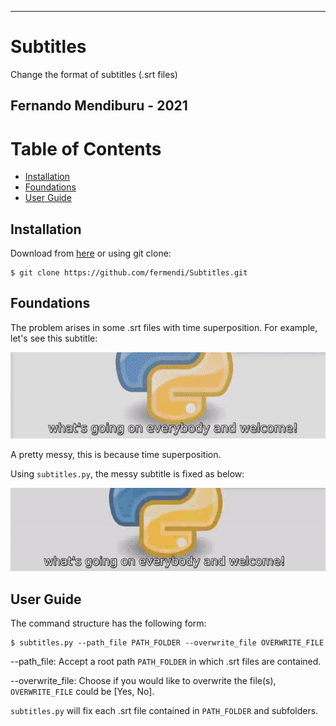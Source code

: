 -------------------------------------------------------------
# Subtitles
Change the format of subtitles (.srt files)

Fernando Mendiburu - 2021
-------------------------------------------------------------

# Table of Contents

- [Installation](#installation)
- [Foundations](#Foundations)
- [User Guide](#User-Guide)


## Installation

Download from [here](https://github.com/fermendi/Subtitles/archive/main.zip) or using git clone:

```
$ git clone https://github.com/fermendi/Subtitles.git
```

## Foundations

The problem arises in some .srt files with time superposition. For example, let's see this subtitle:

<p align="center">
  <img src="./gif/original.gif" alt="Size Limit CLI" width="600">
</p>

A pretty messy, this is because time superposition.

Using `subtitles.py`, the messy subtitle is fixed as below:

<p align="center">
  <img src=".//gif/fixed.gif" alt="Size Limit CLI" width="600">
</p>

## User Guide

The command structure has the following form:

```
$ subtitles.py --path_file PATH_FOLDER --overwrite_file OVERWRITE_FILE
```

--path_file: Accept a root path `PATH_FOLDER` in which .srt files are contained.

--overwrite_file: Choose if you would like to overwrite the file(s), `OVERWRITE_FILE` could be [Yes, No].

`subtitles.py` will fix each .srt file contained in `PATH_FOLDER` and subfolders.
